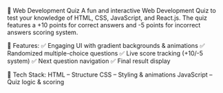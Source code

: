 📝 Web Development Quiz
A fun and interactive Web Development Quiz to test your knowledge of HTML, CSS, JavaScript, and React.js. The quiz features a +10 points for correct answers and -5 points for incorrect answers scoring system.

🚀 Features:
✅ Engaging UI with gradient backgrounds & animations
✅ Randomized multiple-choice questions
✅ Live score tracking (+10/-5 system)
✅ Next question navigation
✅ Final result display

🎨 Tech Stack:
HTML – Structure
CSS – Styling & animations
JavaScript – Quiz logic & scoring







